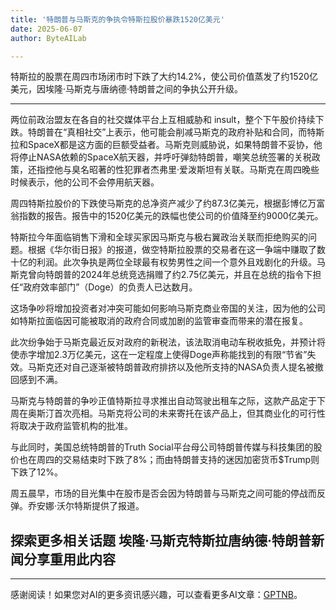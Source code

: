 ```yaml
---
title: '特朗普与马斯克的争执令特斯拉股价暴跌1520亿美元'
date: 2025-06-07
author: ByteAILab

---
```


特斯拉的股票在周四市场闭市时下跌了大约14.2%，使公司价值蒸发了约1520亿美元，因埃隆·马斯克与唐纳德·特朗普之间的争执公开升级。

---
两位前政治盟友在各自的社交媒体平台上互相威胁和 insult，整个下午股价持续下跌。特朗普在“真相社交”上表示，他可能会削减马斯克的政府补贴和合同，而特斯拉和SpaceX都是这方面的巨额受益者。马斯克则威胁说，如果特朗普不妥协，他将停止NASA依赖的SpaceX航天器，并呼吁弹劾特朗普，嘲笑总统签署的关税政策，还指控他与臭名昭著的性犯罪者杰弗里·爱泼斯坦有关联。马斯克在周四晚些时候表示，他的公司不会停用航天器。

周四特斯拉股价的下跌使马斯克的总净资产减少了约87.3亿美元，根据彭博亿万富翁指数的报告。报告中的1520亿美元的跌幅也使公司的价值降至约9000亿美元。

特斯拉今年面临销售下滑和全球买家因马斯克与极右翼政治关联而拒绝购买的问题。根据《华尔街日报》的报道，做空特斯拉股票的交易者在这一争端中赚取了数十亿的利润。此次争执是两位全球最有权势男性之间一个意外且戏剧化的升级。马斯克曾向特朗普的2024年总统竞选捐赠了约2.75亿美元，并且在总统的指令下担任“政府效率部门”（Doge）的负责人已达数月。

这场争吵将增加投资者对冲突可能如何影响马斯克商业帝国的关注，因为他的公司如特斯拉面临因可能被取消的政府合同或加剧的监管审查而带来的潜在报复。

此次纷争始于马斯克最近反对政府的新税法，该法取消电动车税收抵免，并预计将使赤字增加2.3万亿美元，这在一定程度上使得Doge声称能找到的有限“节省”失效。马斯克还对自己逐渐被特朗普政府排挤以及他所支持的NASA负责人提名被撤回感到不满。

马斯克与特朗普的争吵正值特斯拉寻求推出自动驾驶出租车之际，这款产品定于下周在奥斯汀首次亮相。马斯克将公司的未来寄托在该产品上，但其商业化的可行性将取决于政府监管机构的批准。

与此同时，美国总统特朗普的Truth Social平台母公司特朗普传媒与科技集团的股价也在周四的交易结束时下跌了8%；而由特朗普支持的迷因加密货币$Trump则下跌了12%。

周五晨早，市场的目光集中在股市是否会因为特朗普与马斯克之间可能的停战而反弹。乔安娜·沃尔特斯提供了报道。

探索更多相关话题
埃隆·马斯克特斯拉唐纳德·特朗普新闻分享重用此内容
---
---
感谢阅读！如果您对AI的更多资讯感兴趣，可以查看更多AI文章：[GPTNB](https://gptnb.com)。